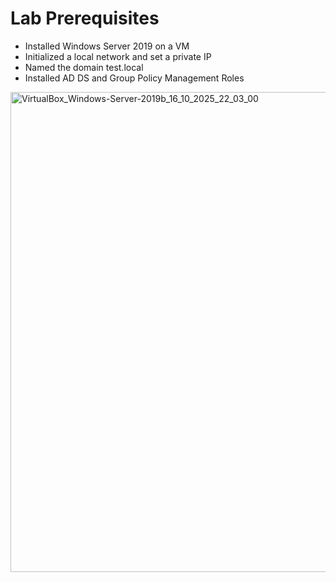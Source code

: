 # Lab Prerequisites
- Installed Windows Server 2019 on a VM
- Initialized a local network and set a private IP
- Named the domain test.local
- Installed AD DS and Group Policy Management Roles
<img width="1024" height="768" alt="VirtualBox_Windows-Server-2019b_16_10_2025_22_03_00" src="https://github.com/user-attachments/assets/004d32e3-6949-4768-a4bb-3f9f4e1c4c73" />
